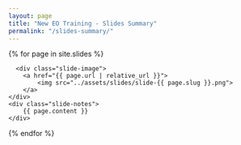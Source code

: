 ```yaml
---
layout: page
title: "New EO Training - Slides Summary"
permalink: "/slides-summary/"
---
```


<div>

  {% for page in site.slides %}
  <div class="slide-summary">

      <div class="slide-image">
        <a href="{{ page.url | relative_url }}">
            <img src="../assets/slides/slide-{{ page.slug }}.png">
        </a>
    </div>
    <div class="slide-notes">
        {{ page.content }}
    </div>

</div>

{% endfor %}

</div>